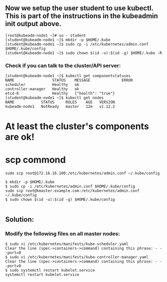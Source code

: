 

## Now we setup the user student to use kubectl. This is part of the instructions in the kubeadmin init output above.

```
[root@kubeadm-node1 ~]# su - student
[student@kubeadm-node1 ~]$ mkdir -p $HOME/.kube
[student@kubeadm-node1 ~]$ sudo cp -i /etc/kubernetes/admin.conf $HOME/.kube/config
[student@kubeadm-node1 ~]$ sudo chown $(id -u):$(id -g) $HOME/.kube -R
```

### Check if you can talk to the cluster/API server:
```
[student@kubeadm-node1 ~]$ kubectl get componentstatuses
NAME                 STATUS    MESSAGE              ERROR
scheduler            Healthy   ok                   
controller-manager   Healthy   ok                   
etcd-0               Healthy   {"health": "true"}   
[student@kubeadm-node1 ~]$ kubectl get nodes
NAME            STATUS     ROLES    AGE   VERSION
kubeadm-node1   NotReady   master   12m   v1.12.2
```

# At least the cluster's components are ok!

#  scp commond 

```
sudo scp root@172.16.16.100:/etc/kubernetes/admin.conf ~/.kube/config

$ mkdir -p $HOME/.kube
$ sudo cp -i /etc/kubernetes/admin.conf $HOME/.kube/config
sudo scp root@kmaster.example.com:/etc/kubernetes/admin.conf ~/.kube/config
$ sudo chown $(id -u):$(id -g) $HOME/.kube/config


```

## Solution:

### Modify the following files on all master nodes:

```
$ sudo vi /etc/kubernetes/manifests/kube-scheduler.yaml
Clear the line (spec->containers->command) containing this phrase: - --port=0
$ sudo vi /etc/kubernetes/manifests/kube-controller-manager.yaml
Clear the line (spec->containers->command) containing this phrase: - --port=0
$ sudo systemctl restart kubelet.service
systemctl restart kubelet.service

```





